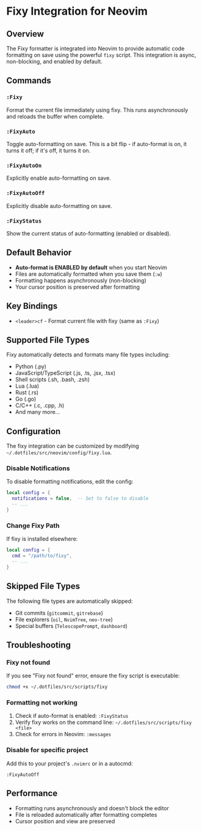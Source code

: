 # Fixy Integration for Neovim

## Overview

The Fixy formatter is integrated into Neovim to provide automatic code formatting on save using the powerful `fixy` script. This integration is async, non-blocking, and enabled by default.

## Commands

### `:Fixy`
Format the current file immediately using fixy. This runs asynchronously and reloads the buffer when complete.

### `:FixyAuto`
Toggle auto-formatting on save. This is a bit flip - if auto-format is on, it turns it off; if it's off, it turns it on.

### `:FixyAutoOn`
Explicitly enable auto-formatting on save.

### `:FixyAutoOff`
Explicitly disable auto-formatting on save.

### `:FixyStatus`
Show the current status of auto-formatting (enabled or disabled).

## Default Behavior

- **Auto-format is ENABLED by default** when you start Neovim
- Files are automatically formatted when you save them (`:w`)
- Formatting happens asynchronously (non-blocking)
- Your cursor position is preserved after formatting

## Key Bindings

- `<leader>cf` - Format current file with fixy (same as `:Fixy`)

## Supported File Types

Fixy automatically detects and formats many file types including:
- Python (.py)
- JavaScript/TypeScript (.js, .ts, .jsx, .tsx)
- Shell scripts (.sh, .bash, .zsh)
- Lua (.lua)
- Rust (.rs)
- Go (.go)
- C/C++ (.c, .cpp, .h)
- And many more...

## Configuration

The fixy integration can be customized by modifying `~/.dotfiles/src/neovim/config/fixy.lua`.

### Disable Notifications

To disable formatting notifications, edit the config:
```lua
local config = {
  notifications = false,  -- Set to false to disable
  -- ...
}
```

### Change Fixy Path

If fixy is installed elsewhere:
```lua
local config = {
  cmd = "/path/to/fixy",
  -- ...
}
```

## Skipped File Types

The following file types are automatically skipped:
- Git commits (`gitcommit`, `gitrebase`)
- File explorers (`oil`, `NvimTree`, `neo-tree`)
- Special buffers (`TelescopePrompt`, `dashboard`)

## Troubleshooting

### Fixy not found
If you see "Fixy not found" error, ensure the fixy script is executable:
```bash
chmod +x ~/.dotfiles/src/scripts/fixy
```

### Formatting not working
1. Check if auto-format is enabled: `:FixyStatus`
2. Verify fixy works on the command line: `~/.dotfiles/src/scripts/fixy <file>`
3. Check for errors in Neovim: `:messages`

### Disable for specific project
Add this to your project's `.nvimrc` or in a autocmd:
```vim
:FixyAutoOff
```

## Performance

- Formatting runs asynchronously and doesn't block the editor
- File is reloaded automatically after formatting completes
- Cursor position and view are preserved